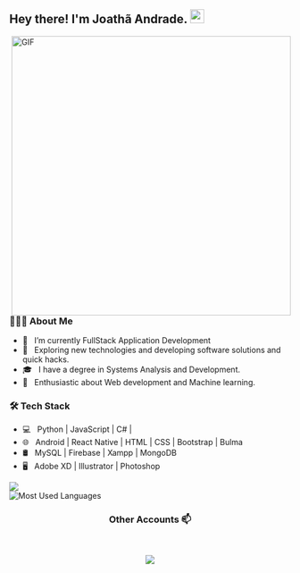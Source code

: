 
<h2> Hey there! I'm Joathã Andrade. <img src="https://github.com/souvikguria98/souvikguria98/blob/master/Hi.gif" width="25"></h2>
<img align="right" alt="GIF" src="https://media3.giphy.com/media/13HgwGsXF0aiGY/giphy.gif" width="500"/>

<h3> 👨🏻‍💻 About Me </h3>

- 🔭 &nbsp; I’m currently FullStack Application Development
- 🤔 &nbsp; Exploring new technologies and developing software solutions and quick hacks.
- 🎓 &nbsp; I have a degree in Systems Analysis and Development.
- 🌱 &nbsp; Enthusiastic about Web development and Machine learning.

<h3>🛠 Tech Stack</h3>

- 💻 &nbsp; Python | JavaScript | C# | 
- 🌐 &nbsp; Android | React Native | HTML | CSS | Bootstrap | Bulma
- 🛢 &nbsp; MySQL | Firebase | Xampp | MongoDB
- 🖥 &nbsp; Adobe XD | Illustrator | Photoshop<br>

<p align="center">
 

<img src="https://github-readme-stats.vercel.app/api?username=joatha&show_icons=true&theme=radical"><br>
<img src = "https://github-readme-stats.vercel.app/api/top-langs/?username=joatha&show_icons=true&layout=compact&theme=great-gatsby" alt="Most Used Languages">
</p>

<h3 align="center"> Other Accounts 📫 </h3>
<br />
<p align="center">
<a href="https://www.linkedin.com/in/joatha//"><img src="https://img.shields.io/badge/linkedin-%230077B5.svg?&style=for-the-badge&logo=linkedin&logoColor=white"/>
</a>

</p>






